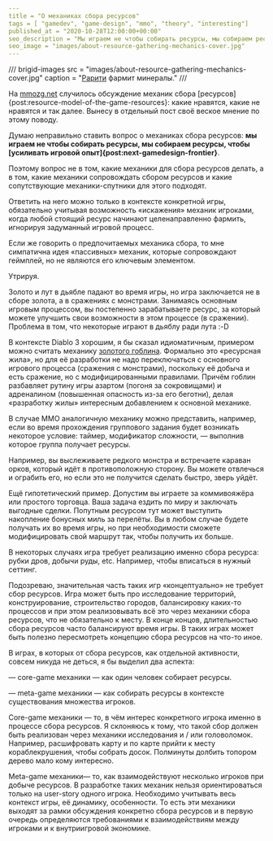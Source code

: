 ```yaml
---
title = "О механиках сбора ресурсов"
tags = [ "gamedev", "game-design", "mmo", "theory", "interesting"]
published_at = "2020-10-28T12:00:00+00:00"
seo_description = "Мы играем не чтобы собирать ресурсы, мы собираем ресурсы, чтоб усиливать игровой опыт."
seo_image = "images/about-resource-gathering-mechanics-cover.jpg"
---
```


/// brigid-images
src = "images/about-resource-gathering-mechanics-cover.jpg"
caption = "[Рарити](https://mlp.fandom.com/ru/wiki/%D0%A0%D0%B0%D1%80%D0%B8%D1%82%D0%B8) фармит минералы."
///

На [mmozg.net](https://mmozg.net/justask/2020/10/21/kakaya-mehanika-sbora-resursov-v-mmo-vam-kazhetsya-naibolee-interesnoy.html) случилось обсуждение механик сбора [ресурсов]{post:resource-model-of-the-game-resources}: какие нравятся, какие не нравятся и так далее. Вынесу в отдельный пост своё веское мнение по этому поводу.

Думаю неправильно ставить вопрос о механиках сбора ресурсов: **мы играем не чтобы собирать ресурсы, мы собираем ресурсы, чтобы [усиливать игровой опыт]{post:next-gamedesign-frontier}**.

Поэтому вопрос не в том, какие механики для сбора ресурсов делать, а в том, какие механики сопровождать сбором ресурсов и какие сопутствующие механики-спутники для этого подходят.

<!-- more -->

Ответить на него можно только в контексте конкретной игры, обязательно учитывая возможность «искажения» механик игроками, когда любой стоящий ресурс начинают целенаправленно фармить, игнорируя задуманный игровой процесс.

Если же говорить о предпочитаемых механика сбора, то мне симпатична идея «пассивных» механик, которые сопровождают геймплей, но не являются его ключевым элементом.

Утрируя.

Золото и лут в дьябле падают во время игры, но игра заключается не в сборе золота, а в сражениях с монстрами. Занимаясь основным игровым процессом, вы постепенно зарабатываете ресурс, за который можете улучшить свои возможности в этом процессе (в сражении). Проблема в том, что некоторые играют в дьяблу ради лута :-D

В контексте Diablo 3 хорошим, я бы сказал идиоматичным, примером можно считать механику [золотого гоблина](https://diablo.fandom.com/wiki/Treasure_Goblin). Формально это «ресурсная жила», но для её разработки не надо переключаться с основного игрового процесса (сражения с монстрами), поскольку её добыча и есть сражение, но с модифицированными правилами. Причём гоблин разбавляет рутину игры азартом (погоня за сокровищами) и адреналином (повышенная опасность из-за его беготни), делая «разработку жилы» интересным добавлением к основной механике.

В случае ММО аналогичную механику можно представить, например, если во время прохождения группового задания будет возникать некоторое условие: таймер, модификатор сложности, — выполнив которое группа получает ресурсы.

Например, вы выслеживаете редкого монстра и встречаете караван орков, который идёт в противоположную сторону. Вы можете отвлечься и ограбить его, но если это не получится сделать быстро, зверь уйдёт.

Ещё гипотетический пример. Допустим вы играете за коммивояжёра или простого торговца. Ваша задача ездить по миру и заключать выгодные сделки. Попутным ресурсом тут может выступить накопление бонусных миль за перелёты. Вы в любом случае будете получать их во время игры, но при необходимости сможете модифицировать свой маршрут так, чтобы получить их больше.

В некоторых случаях игра требует реализацию именно сбора ресурса: рубки дров, добычи руды, etc. Например, чтобы вписаться в нужный сеттинг.

Подозреваю, значительная часть таких игр «концептуально» не требует сбор ресурсов. Игра может быть про исследование территорий, конструирование, строительство городов, балансировку каких-то процессов и при этом реализовывать всё это через механики сбора ресурсов, что не обязательно к месту. В конце концов, длительностью сбора ресурсов часто балансируют время игры. В таких играх может быть полезно пересмотреть концепцию сбора ресурсов на что-то иное.

В играх, в которых от сбора ресурсов, как отдельной активности, совсем никуда не деться, я бы выделил два аспекта:

— core-game механики — как один человек собирает ресурсы.

— meta-game механики — как собирать ресурсы в контексте существования множества игроков.

Core-game механики — то, в чём интерес конкретного игрока именно в процессе сбора ресурсов. Я склоняюсь к тому, что такой сбор должен быть реализован через механики исследования и / или головоломок. Например, расшифровать карту и по карте прийти к месту кораблекрушения, чтобы собрать досок. Полминуты долбить топором  дерево мало кому интересно.

Meta-game механики— то, как взаимодействуют несколько игроков при добыче ресурсов. В разработке таких механик нельзя ориентироваться только на user-story одного игрока. Необходимо учитывать весь контекст игры, её динамику, особенности. То есть эти механики выходят за рамки обсуждения конкретно сбора ресурсов и в первую очередь определяются требованиями к взаимодействиям между игроками и к внутриигровой экономике.
